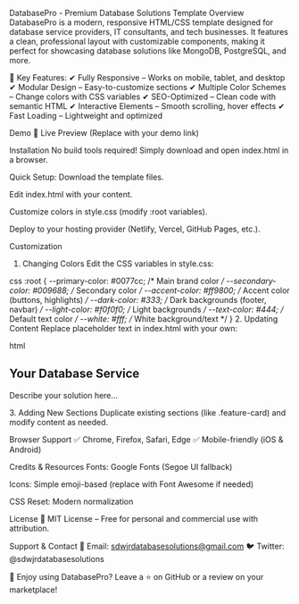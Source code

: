 DatabasePro - Premium Database Solutions Template
Overview
DatabasePro is a modern, responsive HTML/CSS template designed for database service providers, IT consultants, and tech businesses. It features a clean, professional layout with customizable components, making it perfect for showcasing database solutions like MongoDB, PostgreSQL, and more.

🚀 Key Features:
✔ Fully Responsive – Works on mobile, tablet, and desktop
✔ Modular Design – Easy-to-customize sections
✔ Multiple Color Schemes – Change colors with CSS variables
✔ SEO-Optimized – Clean code with semantic HTML
✔ Interactive Elements – Smooth scrolling, hover effects
✔ Fast Loading – Lightweight and optimized

Demo
🔗 Live Preview (Replace with your demo link)

Installation
No build tools required! Simply download and open index.html in a browser.

Quick Setup:
Download the template files.

Edit index.html with your content.

Customize colors in style.css (modify :root variables).

Deploy to your hosting provider (Netlify, Vercel, GitHub Pages, etc.).

Customization
1. Changing Colors
Edit the CSS variables in style.css:

css
:root {
    --primary-color: #0077cc;  /* Main brand color */
    --secondary-color: #009688; /* Secondary color */
    --accent-color: #ff9800;   /* Accent color (buttons, highlights) */
    --dark-color: #333;        /* Dark backgrounds (footer, navbar) */
    --light-color: #f0f0f0;    /* Light backgrounds */
    --text-color: #444;        /* Default text color */
    --white: #fff;             /* White background/text */
}
2. Updating Content
Replace placeholder text in index.html with your own:

html
<article class="card">
    <h2>Your Database Service</h2>
    <p>Describe your solution here...</p>
</article>
3. Adding New Sections
Duplicate existing sections (like .feature-card) and modify content as needed.

Browser Support
✅ Chrome, Firefox, Safari, Edge
✅ Mobile-friendly (iOS & Android)

Credits & Resources
Fonts: Google Fonts (Segoe UI fallback)

Icons: Simple emoji-based (replace with Font Awesome if needed)

CSS Reset: Modern normalization

License
📄 MIT License – Free for personal and commercial use with attribution.

Support & Contact
📧 Email: sdwjrdatabasesolutions@gmail.com
🐦 Twitter: @sdwjrdatabasesolutions

🚀 Enjoy using DatabasePro? Leave a ⭐ on GitHub or a review on your marketplace!
